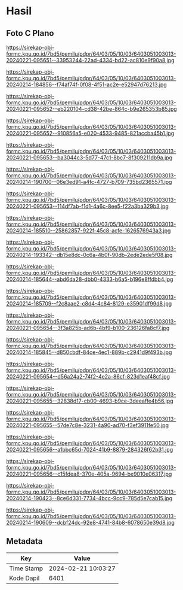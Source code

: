 # Hasil

## Foto C Plano

https://sirekap-obj-formc.kpu.go.id/7bd5/pemilu/pdpr/64/03/05/10/03/6403051003013-20240221-095651--33953244-22ad-4334-bd22-ac810e9f90a8.jpg

https://sirekap-obj-formc.kpu.go.id/7bd5/pemilu/pdpr/64/03/05/10/03/6403051003013-20240214-184856--f74af74f-0f08-4f51-ac2e-e52947d76213.jpg

https://sirekap-obj-formc.kpu.go.id/7bd5/pemilu/pdpr/64/03/05/10/03/6403051003013-20240221-095652--eb220104-cd38-42be-864c-b9e265353b85.jpg

https://sirekap-obj-formc.kpu.go.id/7bd5/pemilu/pdpr/64/03/05/10/03/6403051003013-20240221-095652--910856a5-e020-4533-9485-821accba45b1.jpg

https://sirekap-obj-formc.kpu.go.id/7bd5/pemilu/pdpr/64/03/05/10/03/6403051003013-20240221-095653--ba3044c3-5d77-47c1-8bc7-8f309211db9a.jpg

https://sirekap-obj-formc.kpu.go.id/7bd5/pemilu/pdpr/64/03/05/10/03/6403051003013-20240214-190700--06e3ed91-a4fc-4727-b709-735bd2365571.jpg

https://sirekap-obj-formc.kpu.go.id/7bd5/pemilu/pdpr/64/03/05/10/03/6403051003013-20240221-095653--114df7ab-f1d1-4a6c-8ee5-f22a3ba329b3.jpg

https://sirekap-obj-formc.kpu.go.id/7bd5/pemilu/pdpr/64/03/05/10/03/6403051003013-20240214-185510--25862857-922f-45c8-acfe-1626576943a3.jpg

https://sirekap-obj-formc.kpu.go.id/7bd5/pemilu/pdpr/64/03/05/10/03/6403051003013-20240214-193342--db15e8dc-0c6a-4b0f-90db-2ede2ede5f08.jpg

https://sirekap-obj-formc.kpu.go.id/7bd5/pemilu/pdpr/64/03/05/10/03/6403051003013-20240214-185644--abd6da28-dbb0-4333-b6a5-b196e8ffdbb4.jpg

https://sirekap-obj-formc.kpu.go.id/7bd5/pemilu/pdpr/64/03/05/10/03/6403051003013-20240214-185709--f2c8aae2-c8d4-4c84-8129-e35901df99d8.jpg

https://sirekap-obj-formc.kpu.go.id/7bd5/pemilu/pdpr/64/03/05/10/03/6403051003013-20240221-095654--3f3a825b-ad6b-4bf9-b100-236126fa8cf7.jpg

https://sirekap-obj-formc.kpu.go.id/7bd5/pemilu/pdpr/64/03/05/10/03/6403051003013-20240214-185845--d850cbdf-84ce-4ec1-889b-c2941d9f493b.jpg

https://sirekap-obj-formc.kpu.go.id/7bd5/pemilu/pdpr/64/03/05/10/03/6403051003013-20240221-095654--d56a24a2-74f2-4e2a-86cf-823d1eaf48cf.jpg

https://sirekap-obj-formc.kpu.go.id/7bd5/pemilu/pdpr/64/03/05/10/03/6403051003013-20240221-095655--32838d17-cb00-4693-b9ce-3deeaffe4b56.jpg

https://sirekap-obj-formc.kpu.go.id/7bd5/pemilu/pdpr/64/03/05/10/03/6403051003013-20240221-095655--57de7c8e-3231-4a90-ad70-f3ef3911fe50.jpg

https://sirekap-obj-formc.kpu.go.id/7bd5/pemilu/pdpr/64/03/05/10/03/6403051003013-20240221-095656--a1bbc65d-7024-41b9-8879-284326f62b31.jpg

https://sirekap-obj-formc.kpu.go.id/7bd5/pemilu/pdpr/64/03/05/10/03/6403051003013-20240221-095656--c15fdea8-370e-405a-9694-be9010e06317.jpg

https://sirekap-obj-formc.kpu.go.id/7bd5/pemilu/pdpr/64/03/05/10/03/6403051003013-20240214-190423--8ce6d331-7734-4bcc-9cc9-785d5e7cab15.jpg

https://sirekap-obj-formc.kpu.go.id/7bd5/pemilu/pdpr/64/03/05/10/03/6403051003013-20240214-190609--dcbf24dc-92e8-4741-84b8-6078650e39d8.jpg


## Metadata

| Key        | Value               |
| ---------- | ------------------- |
| Time Stamp | 2024-02-21 10:03:27 |
| Kode Dapil | 6401                |



